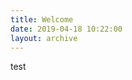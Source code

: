 ```yaml
---
title: Welcome
date: 2019-04-18 10:22:00
layout: archive
---
```


<!-- ### We Are Married

When: 25<sup>th</sup> May 2019

Where: Anji County, Zhejiang Province

What you are expected to bring: Your wishes, your lovely smile -->

test